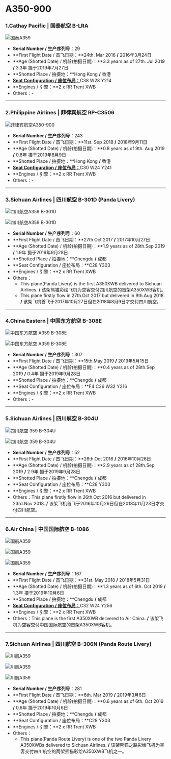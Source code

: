 # A350-900

### 1.Cathay Pacific | 国泰航空     B-LRA

![国泰A359](http://py2kq5jlv.bkt.clouddn.com/DSCF0361.jpg)

- **Serial Number / 生产序列号**：29
- **First Flight Date / 首飞日期：**24th. Mar 2016 **/** 2016年3月24日
- **Age (Shotted Date) / 机龄(拍摄日期)：**3.3 years as of 27th. Jul 2019 **/** 3.3年 摄于2019年7月27日
- **Shotted Place / 拍摄地：**Hong Kong  **/**  香港
- [**Seat Configuration / 座位布局：**](https://www.cathaypacific.com/cx/sc_CN/travel-information/flying-with-us/aircraft-and-fleet/airbus-a350/900.html)C38 W28 Y214
- **Engines / 引擎：**2 x RR Trent XWB
- Others：-

------

### 2.Philippine Airlines | 菲律宾航空     RP-C3506

![菲律宾航空A350-900](http://py2kq5jlv.bkt.clouddn.com/DSCF4874.jpg)

- **Serial Number / 生产序列号**：243
- **First Flight Date / 首飞日期：**11st. Sep 2018  **/**  2018年9月11日
- **Age (Shotted Date) / 机龄(拍摄日期)：**0.8 years as of 9th. Aug 2019  **/**  0.8年  摄于2019年8月9日
- **Shotted Place / 拍摄地：**Hong Kong  **/**  香港
- [**Seat Configuration / 座位布局：**](https://www.philippineairlines.com/en/travelinformation/beforeyoufly/palaircraft/a350-900/seatmapA350-900)C30 W24 Y241
- **Engines / 引擎：**2 x RR Trent XWB
- Others：-

****

### 3.Sichuan Airlines | 四川航空     B-301D  (Panda Livery)

![四川航空A359 B-301D](http://pyjvbivyg.bkt.clouddn.com/A359_3U_B-301D%28PandaDelivery1%29_2.jpg)

![四川航空A359 B-301D](http://pyjvbivyg.bkt.clouddn.com/A359_3U_B-301D%28PandaDelivery1%29_4.jpg)

- **Serial Number / 生产序列号**：60
- **First Flight Date / 首飞日期：**27th.Oct 2017  **/**  2017年10月27日
- **Age (Shotted Date) / 机龄(拍摄日期)：**1.9 years as of 28th.Sep 2019  **/**  1.9年  摄于2019年9月28日
- **Shotted Place / 拍摄地：**Chengdu  **/**  成都
- **Seat Configuration / 座位布局：**C28 Y303
- **Engines / 引擎：**2 x RR Trent XWB
- Others：
  * This plane(Panda Livery) is the first A350XWB delivered to Sichuan Airlines.  **/**  该架熊猫彩绘飞机为空客交付四川航空的首架A350XWB客机。
  * This plane firstly flow in 27th.Oct 2017 but delivered in 9th.Aug 2018.  **/**  该架飞机首飞于2017年10月27日但在2018年8月9日才交付四川航空。

****

### 4.China Eastern | 中国东方航空     B-308E

![中国东方航空 A359 B-308E](http://pyjvbivyg.bkt.clouddn.com/A350_MU_B-308E_2.jpg)

![中国东方航空 A359 B-308E](http://pyjvbivyg.bkt.clouddn.com/A350_MU_B-308E_1.jpg)

- **Serial Number / 生产序列号**：307
- **First Flight Date / 首飞日期：**15th.May 2019  **/**  2019年5月15日
- **Age (Shotted Date) / 机龄(拍摄日期)：**0.4 years as of 28th.Sep 2019  **/**  0.4年  摄于2019年9月28日
- **Shotted Place / 拍摄地：**Chengdu  **/**  成都
- **Seat Configuration / 座位布局：**F4 C36 W32 Y216
- **Engines / 引擎：**2 x RR Trent XWB
- Others：-

****

### 5.Sichuan Airlines | 四川航空     B-304U

![四川航空 359 B-304U](http://pyjvbivyg.bkt.clouddn.com/A359_3U_B-304U_1.jpg)

![四川航空 359 B-304U](http://pyjvbivyg.bkt.clouddn.com/A359_3U_B-304U_5.jpg)

- **Serial Number / 生产序列号**：52
- **First Flight Date / 首飞日期：**26th.Oct 2016  **/**  2016年10月26日
- **Age (Shotted Date) / 机龄(拍摄日期)：**2.9 years as of 28th.Sep 2019  **/**  2.9年  摄于2019年9月28日
- **Shotted Place / 拍摄地：**Chengdu  **/**  成都
- **Seat Configuration / 座位布局：**C28 Y303
- **Engines / 引擎：**2 x RR Trent XWB
- Others：This plane firstly flow in 26th.Oct 2016 but delivered in 23rd.Nov 2018.  **/**  该架飞机首飞于2016年10月26日但在2018年11月23日才交付四川航空。

****

### 6.Air China | 中国国际航空     B-1086

![国航A359](http://pyjvbivyg.bkt.clouddn.com/A359_CA_B-1086_1.jpg)

![国航A359](http://pyjvbivyg.bkt.clouddn.com/A359_CA_B-1086_3.jpg)

![国航A359](http://pyjvbivyg.bkt.clouddn.com/A359_CA_B-1086_4.jpg)

- **Serial Number / 生产序列号**：167
- **First Flight Date / 首飞日期：**31st. May 2018  **/**  2018年5月31日
- **Age (Shotted Date) / 机龄(拍摄日期)：**1.3 years as of 6th. Oct 2019  **/**  1.3年  摄于2019年10月6日
- **Shotted Place / 拍摄地：**Chengdu  **/**  成都
- [**Seat Configuration / 座位布局：**](http://www.airchina.com.cn/cn/info/flight-experience/cabin-type-view/350.shtml)C32 W24 Y256
- **Engines / 引擎：**2 x RR Trent XWB
- Others：This plane is the first A350XWB delivered to Air China.  **/**  该架飞机为空客交付中国国际航空的首架A350XWB客机。

****

### 7.Sichuan Airlines | 四川航空     B-306N  (Panda Route Livery)

![川航A359](http://pyjvbivyg.bkt.clouddn.com/A359_3U_B-306N_1.jpg)

![川航A359](http://pyjvbivyg.bkt.clouddn.com/A359_3U_B-306N_4.jpg)

![川航A359](http://pyjvbivyg.bkt.clouddn.com/A359_3U_B-306N_5.jpg)

- **Serial Number / 生产序列号**：281
- **First Flight Date / 首飞日期：**6th. Mar 2019  **/**  2019年3月6日
- **Age (Shotted Date) / 机龄(拍摄日期)：**0.6 years as of 6th. Oct 2019  **/**  0.6年  摄于2019年10月6日
- **Shotted Place / 拍摄地：**Chengdu  **/**  成都
- **Seat Configuration / 座位布局：**C28 Y303
- **Engines / 引擎：**2 x RR Trent XWB
- Others：
  - This plane(Panda Route Livery) is one of the two Panda Livery A350XWBs delivered to Sichuan Airlines.  **/**  该架熊猫之路彩绘飞机为空客交付四川航空的两架熊猫彩绘A350XWB飞机之一。
